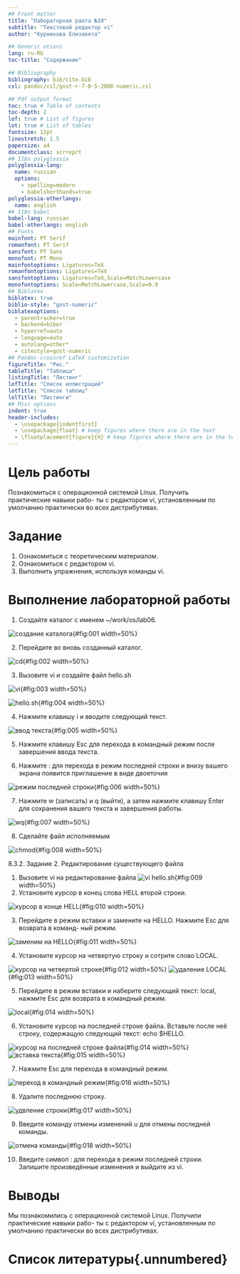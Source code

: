 ```yaml
---
## Front matter
title: "Лабораторная раота №10"
subtitle: "Текстовой редактор vi"
author: "Курникова Елизавета"

## Generic otions
lang: ru-RU
toc-title: "Содержание"

## Bibliography
bibliography: bib/cite.bib
csl: pandoc/csl/gost-r-7-0-5-2008-numeric.csl

## Pdf output format
toc: true # Table of contents
toc-depth: 2
lof: true # List of figures
lot: true # List of tables
fontsize: 12pt
linestretch: 1.5
papersize: a4
documentclass: scrreprt
## I18n polyglossia
polyglossia-lang:
  name: russian
  options:
	- spelling=modern
	- babelshorthands=true
polyglossia-otherlangs:
  name: english
## I18n babel
babel-lang: russian
babel-otherlangs: english
## Fonts
mainfont: PT Serif
romanfont: PT Serif
sansfont: PT Sans
monofont: PT Mono
mainfontoptions: Ligatures=TeX
romanfontoptions: Ligatures=TeX
sansfontoptions: Ligatures=TeX,Scale=MatchLowercase
monofontoptions: Scale=MatchLowercase,Scale=0.9
## Biblatex
biblatex: true
biblio-style: "gost-numeric"
biblatexoptions:
  - parentracker=true
  - backend=biber
  - hyperref=auto
  - language=auto
  - autolang=other*
  - citestyle=gost-numeric
## Pandoc-crossref LaTeX customization
figureTitle: "Рис."
tableTitle: "Таблица"
listingTitle: "Листинг"
lofTitle: "Список иллюстраций"
lotTitle: "Список таблиц"
lolTitle: "Листинги"
## Misc options
indent: true
header-includes:
  - \usepackage{indentfirst}
  - \usepackage{float} # keep figures where there are in the text
  - \floatplacement{figure}{H} # keep figures where there are in the text
---
```


# Цель работы

Познакомиться с операционной системой Linux. Получить практические навыки рабо-
ты с редактором vi, установленным по умолчанию практически во всех дистрибутивах.

# Задание

1. Ознакомиться с теоретическим материалом.
2. Ознакомиться с редактором vi.
3. Выполнить упражнения, используя команды vi.


# Выполнение лабораторной работы

1. Создайте каталог с именем ~/work/os/lab06.

![создание каталога](image/1.png){#fig:001 width=50%}

2. Перейдите во вновь созданный каталог.

![cd](image/1.png){#fig:002 width=50%}

3. Вызовите vi и создайте файл hello.sh

![vi](image/6.png){#fig:003 width=50%}

![hello.sh](image/2.png){#fig:004 width=50%}

4. Нажмите клавишу i и вводите следующий текст.

![ввод текста](image/3.png){#fig:005 width=50%}

5. Нажмите клавишу Esc для перехода в командный режим после завершения ввода
текста.

6. Нажмите : для перехода в режим последней строки и внизу вашего экрана появится
приглашение в виде двоеточия

![режим последней строки](image/4.png){#fig:006 width=50%}

7. Нажмите w (записать) и q (выйти), а затем нажмите клавишу Enter для сохранения
вашего текста и завершения работы.

![wq](image/5.png){#fig:007 width=50%}

8. Сделайте файл исполняемым

![chmod](image/6.1.png){#fig:008 width=50%}

8.3.2. Задание 2. Редактирование существующего файла

1. Вызовите vi на редактирование файла
![vi hello.sh](image/6.1.png){#fig:009 width=50%}
2. Установите курсор в конец слова HELL второй строки.

![курсор в конце HELL](image/7.png){#fig:010 width=50%}

3. Перейдите в режим вставки и замените на HELLO. Нажмите Esc для возврата в команд-
ный режим.

![заменим на HELLO](image/8.png){#fig:011 width=50%}

4. Установите курсор на четвертую строку и сотрите слово LOCAL.

![курсор на четвертой строке](image/9.png){#fig:012 width=50%}
![удаление LOCAL](image/9.png){#fig:013 width=50%}

5. Перейдите в режим вставки и наберите следующий текст: local, нажмите Esc для
возврата в командный режим.

![local](image/10.png){#fig:014 width=50%}

6. Установите курсор на последней строке файла. Вставьте после неё строку, содержащую
следующий текст: echo $HELLO.

![курсор на последней строке файла](image/12.png){#fig:014 width=50%}
![вставка текста](image/11.png){#fig:015 width=50%}

7. Нажмите Esc для перехода в командный режим.

![переход в командный режим](image/14.png){#fig:016 width=50%}

8. Удалите последнюю строку.

![удвление строки](image/10.png){#fig:017 width=50%}

9. Введите команду отмены изменений u для отмены последней команды.

![отмена команды](image/11.png){#fig:018 width=50%}

10. Введите символ : для перехода в режим последней строки. Запишите произведённые
изменения и выйдите из vi.




# Выводы

Мы познакомились с операционной системой Linux. Получили практические навыки рабо-
ты с редактором vi, установленным по умолчанию практически во всех дистрибутивах.

# Список литературы{.unnumbered}

